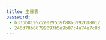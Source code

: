 ```yaml
---
title: 生日表
password: 
 - b33bb8195c2e029539f88a3992618012
 - 246d78b66799093b5a9b87c4a74e7c8d
---
```

